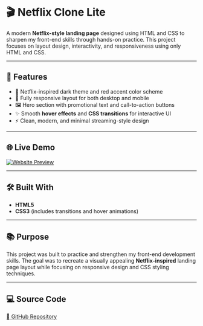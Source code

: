 # 🎬 Netflix Clone Lite

A modern **Netflix-style landing page** designed using HTML and CSS to sharpen my front-end skills through hands-on practice. This project focuses on layout design, interactivity, and responsiveness using only HTML and CSS.

---

## 🚀 Features

- 🎨 Netflix-inspired dark theme and red accent color scheme  
- 📱 Fully responsive layout for both desktop and mobile  
- 🖼️ Hero section with promotional text and call-to-action buttons  
- ✨ Smooth **hover effects** and **CSS transitions** for interactive UI  
- ⚡ Clean, modern, and minimal streaming-style design

---

## 🌐 Live Demo

[![Website Preview](assets/images/netflix-lite.png)](https://nufail-01.github.io/Netflix-Clone-Lite/)

---

## 🛠️ Built With

- **HTML5**  
- **CSS3** (includes transitions and hover animations)

---

## 📚 Purpose

This project was built to practice and strengthen my front-end development skills. The goal was to recreate a visually appealing **Netflix-inspired** landing page layout while focusing on responsive design and CSS styling techniques.

---

## 💻 Source Code

[🔗 GitHub Repository](https://github.com/nufail-01/Netflix-Clone-Lite)
